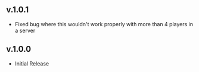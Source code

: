 ## v.1.0.1
* Fixed bug where this wouldn't work properly with more than 4 players in a server

## v.1.0.0
* Initial Release